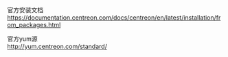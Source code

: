 官方安装文档  
https://documentation.centreon.com/docs/centreon/en/latest/installation/from_packages.html  

官方yum源  
http://yum.centreon.com/standard/  
